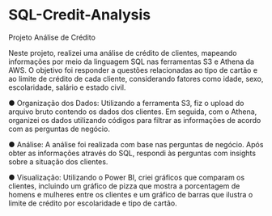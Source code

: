 # SQL-Credit-Analysis

Projeto Análise de Crédito

Neste projeto, realizei uma análise de crédito de clientes, mapeando informações por meio da linguagem SQL nas ferramentas S3 e Athena da AWS. O objetivo foi responder a questões relacionadas ao tipo de cartão e ao limite de crédito de cada cliente, considerando fatores como idade, sexo, escolaridade, salário e estado civil.

●	Organização dos Dados: Utilizando a ferramenta S3, fiz o upload do arquivo bruto contendo os dados dos clientes. Em seguida, com o Athena, organizei os dados utilizando códigos para filtrar as informações de acordo com as perguntas de negócio.

●	Análise: A análise foi realizada com base nas perguntas de negócio. Após obter as informações através do SQL, respondi às perguntas com insights sobre a situação dos clientes.

●	Visualização: Utilizando o Power BI, criei gráficos que comparam os clientes, incluindo um gráfico de pizza que mostra a porcentagem de homens e mulheres entre os clientes e um gráfico de barras que ilustra o limite de crédito por escolaridade e tipo de cartão.
